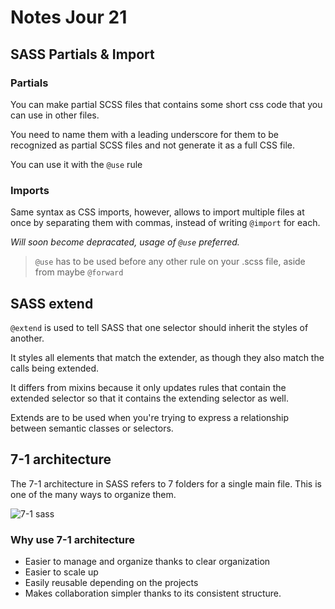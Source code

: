 # Notes Jour 21

## SASS  Partials & Import

### Partials

You can make partial SCSS files that contains some short css code that you can use in other files.

You need to name them with a leading underscore for them to be recognized as partial SCSS files and not generate it as a full CSS file.

You can use it with the `@use` rule

### Imports

Same syntax as CSS imports, however, allows to import multiple files at once by separating them with commas, instead of writing `@import` for each.

*Will soon become depracated, usage of `@use` preferred.*

> `@use` has to be used before any other rule on your .scss file, aside from maybe `@forward`

## SASS extend

`@extend` is used to tell SASS that one selector should inherit the styles of another.

It styles all elements that match the extender, as though they also match the calls being extended.

It differs from mixins because it only updates rules that contain the extended selector so that it contains the extending selector as well.

Extends are to be used when you're trying to express a relationship between semantic classes or selectors.

## 7-1 architecture

The 7-1 architecture in SASS refers to 7 folders for a single main file. This is one of the many ways to organize them.

![7-1 sass](https://media.licdn.com/dms/image/v2/D4D12AQGBeGtHTg1IDw/article-inline_image-shrink_1500_2232/article-inline_image-shrink_1500_2232/0/1733240833652?e=1749686400&v=beta&t=omlJ9izoVvKXWM0BTJ37vCuK7a-N5sNvlMAQ7XpCYyM)

### Why use 7-1 architecture

- Easier to manage and organize thanks to clear organization
- Easier to scale up
- Easily reusable depending on the projects
- Makes collaboration simpler thanks to its consistent structure.

